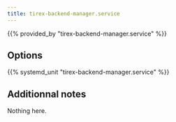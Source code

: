 ```yaml
---
title: tirex-backend-manager.service
---
```


{{% provided_by "tirex-backend-manager.service" %}}

## Options

{{% systemd_unit "tirex-backend-manager.service" %}}

## Additionnal notes

Nothing here.